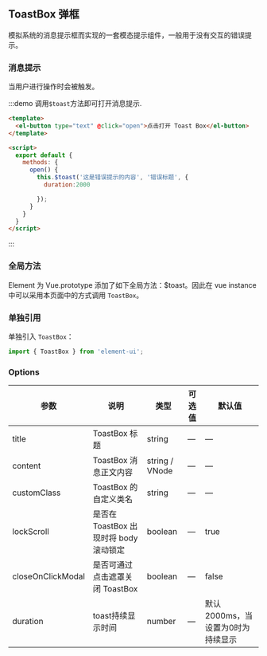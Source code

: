 <script>
  export default {
    methods: {
      open() {
        this.$toast('这是错误提示的内容', '错误标题', {
        	// duration:2000
        });
      },

      

      


      

    }
  };
</script>
## ToastBox 弹框
模拟系统的消息提示框而实现的一套模态提示组件，一般用于没有交互的错误提示。

### 消息提示

当用户进行操作时会被触发。

:::demo 调用`$toast`方法即可打开消息提示.
```html
<template>
  <el-button type="text" @click="open">点击打开 Toast Box</el-button>
</template>

<script>
  export default {
    methods: {
      open() {
        this.$toast('这是错误提示的内容', '错误标题', {
          duration:2000

        });
      }
    }
  }
</script>
```
:::



### 全局方法

Element 为 Vue.prototype 添加了如下全局方法：$toast。因此在 vue instance 中可以采用本页面中的方式调用 `ToastBox`。

### 单独引用

单独引入 `ToastBox`：

```javascript
import { ToastBox } from 'element-ui';
```


### Options

| 参数      | 说明          | 类型      | 可选值                           | 默认值  |
|---------- |-------------- |---------- |--------------------------------  |-------- |
| title | ToastBox 标题 | string | — | — |
| content | ToastBox 消息正文内容 | string / VNode | — | — |
| customClass | ToastBox 的自定义类名 | string | — | — |
| lockScroll | 是否在 ToastBox 出现时将 body 滚动锁定 | boolean | — | true |
| closeOnClickModal | 是否可通过点击遮罩关闭 ToastBox | boolean | — | false |
| duration | toast持续显示时间 | number | — | 默认2000ms，当设置为0时为持续显示
